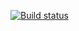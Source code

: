 [![Build status](https://ci.appveyor.com/api/projects/status/7xx6d0o81kl379xv?svg=true)](https://ci.appveyor.com/project/Saint-ekaterina/unit4)
